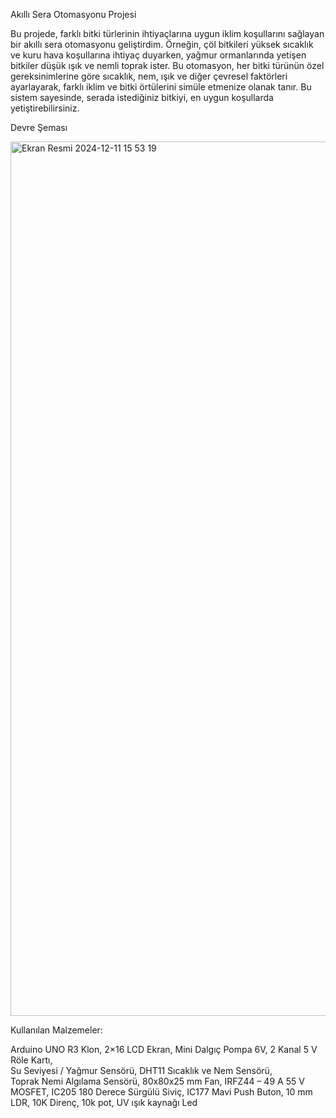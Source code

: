 Akıllı Sera Otomasyonu Projesi

Bu projede, farklı bitki türlerinin ihtiyaçlarına uygun iklim koşullarını sağlayan bir akıllı sera otomasyonu geliştirdim. 
Örneğin, çöl bitkileri yüksek sıcaklık ve kuru hava koşullarına ihtiyaç duyarken, yağmur ormanlarında yetişen bitkiler düşük ışık ve nemli toprak ister. 
Bu otomasyon, her bitki türünün özel gereksinimlerine göre sıcaklık, nem, ışık ve diğer çevresel faktörleri ayarlayarak, farklı iklim ve bitki örtülerini simüle etmenize olanak tanır. 
Bu sistem sayesinde, serada istediğiniz bitkiyi, en uygun koşullarda yetiştirebilirsiniz.

Devre Şeması

<img width="1399" alt="Ekran Resmi 2024-12-11 15 53 19" src="https://github.com/user-attachments/assets/ec0650a4-fa04-4191-b3ec-6cbf7edf0be2" />

Kullanılan Malzemeler:

Arduino UNO R3 Klon,
2×16 LCD Ekran,
Mini Dalgıç Pompa 6V,
2 Kanal 5 V Röle Kartı,  
Su Seviyesi / Yağmur Sensörü,
DHT11 Sıcaklık ve Nem Sensörü,  
Toprak Nemi Algılama Sensörü, 
80x80x25 mm Fan, 
IRFZ44 – 49 A 55 V MOSFET,
IC205 180 Derece Sürgülü Siviç,
IC177 Mavi Push Buton, 
10 mm LDR, 
10K Direnç, 
10k pot, 
UV ışık kaynağı Led
